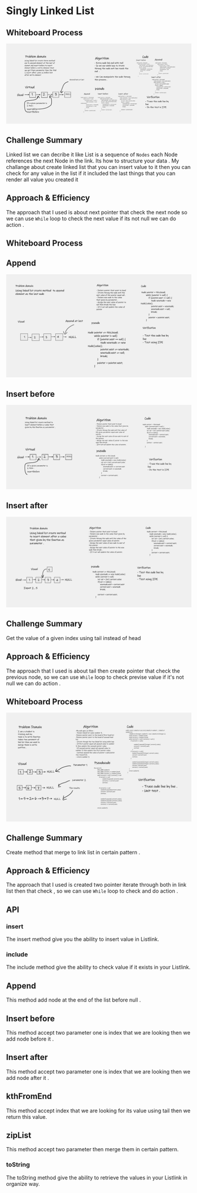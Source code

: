 # Singly Linked List
## Whiteboard Process
![Drag WhiteBord](app/src/main/resources/Whiteboard-1.png)
## Challenge Summary
Linked list we can decribe it like  List is a sequence of `Nodes`
each Node references the next Node in the link. Its how to structure your data .  My challange about create linked list that you can insert value to it then you can check for any value in the list if it included 
the last things that you can render all value you created it 

## Approach & Efficiency
The approach that I used is about next pointer that check the next node so we can use `While` loop to check the next value if its not null we can do action .



## Whiteboard Process
## Append
![Drag WhiteBord](app/src/main/resources/append.png)
## Insert before
![Drag WhiteBord](app/src/main/resources/inser-before.png)
## Insert after
![Drag WhiteBord](app/src/main/resources/insert-after.png)
## Challenge Summary
Get the value of a given index using tail instead of head 

## Approach & Efficiency
The approach that I used is about tail then create pointer that check the previous node, so we can use `While` loop to check  previse value if it's not null we can do action .

## Whiteboard Process
![Drag WhiteBord](app/src/main/resources/Whiteboard-3.png)
## Challenge Summary
Create method that merge to link list in certain pattern .

## Approach & Efficiency
The approach that I used is created two pointer iterate through both in link list then  that check , so we can use `While` loop to check  and do action .


## API
### insert 
The insert method give you the ability to insert value in Listlink.
### include 
The include method give the ability to check value if it exists in your Listlink.
## Append 
This method add node at the end of the list before null . 
## Insert before 
This method accept two parameter one is index that we are looking then we add node before it .
## Insert after
This method accept two parameter one is index that we are looking then we add node after it .
## kthFromEnd 
This method accept index that we are looking for its value using tail then we return this value.
## zipList 
This method accept two parameter then merge them in certain pattern.
### toString 
The toString method give the ability to retrieve the values in your Listlink in organize way.



